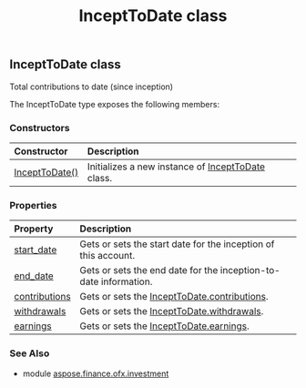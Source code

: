 ﻿---
title: InceptToDate class
second_title: Aspose.Finance for Python via .NET API References
description: 
type: docs
weight: 200
url: /python-net/aspose.finance.ofx.investment/incepttodate/
is_root: false
---

## InceptToDate class

Total contributions to date (since inception)



The InceptToDate type exposes the following members:

### Constructors
| Constructor | Description |
| :- | :- |
| [InceptToDate()](/finance/python-net/aspose.finance.ofx.investment/incepttodate/__init__/#) | Initializes a new instance of [InceptToDate](/finance/python-net/aspose.finance.ofx.investment/incepttodate) class. |


### Properties
| Property | Description |
| :- | :- |
| [start_date](/finance/python-net/aspose.finance.ofx.investment/incepttodate/start_date) | Gets or sets the start date for the inception of this account. |
| [end_date](/finance/python-net/aspose.finance.ofx.investment/incepttodate/end_date) | Gets or sets the end date for the inception-to-date information. |
| [contributions](/finance/python-net/aspose.finance.ofx.investment/incepttodate/contributions) | Gets or sets the [InceptToDate.contributions](/finance/python-net/aspose.finance.ofx.investment/incepttodate#contributions). |
| [withdrawals](/finance/python-net/aspose.finance.ofx.investment/incepttodate/withdrawals) | Gets or sets the [InceptToDate.withdrawals](/finance/python-net/aspose.finance.ofx.investment/incepttodate#withdrawals). |
| [earnings](/finance/python-net/aspose.finance.ofx.investment/incepttodate/earnings) | Gets or sets the [InceptToDate.earnings](/finance/python-net/aspose.finance.ofx.investment/incepttodate#earnings). |


### See Also

* module [aspose.finance.ofx.investment](../)

